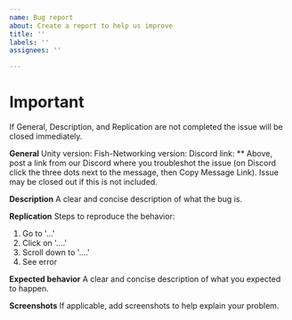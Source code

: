 ```yaml
---
name: Bug report
about: Create a report to help us improve
title: ''
labels: ''
assignees: ''

---
```


# Important
If General, Description, and Replication are not completed the issue will be closed immediately.

**General**
Unity version: 
Fish-Networking version: 
Discord link:
** Above, post a link from our Discord where you troubleshot the issue (on Discord click the three dots next to the message, then Copy Message Link). Issue may be closed out if this is not included.

**Description**
A clear and concise description of what the bug is.

**Replication**
Steps to reproduce the behavior: 
1. Go to '...'
2. Click on '....'
3. Scroll down to '....'
4. See error

**Expected behavior**
A clear and concise description of what you expected to happen.

**Screenshots**
If applicable, add screenshots to help explain your problem.
